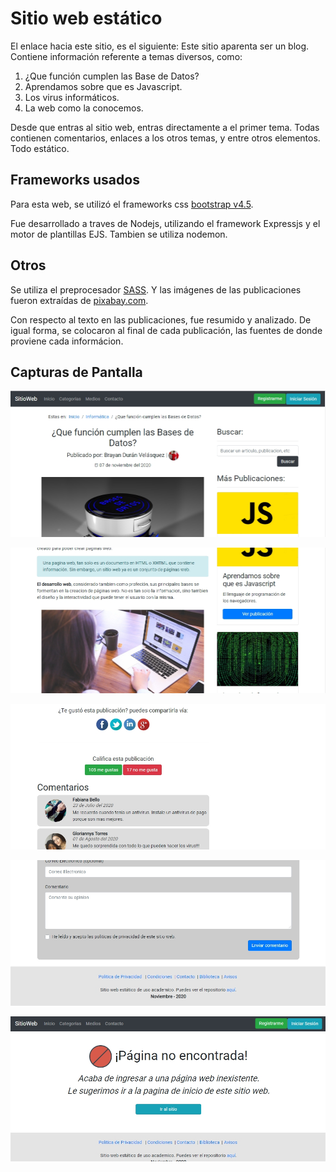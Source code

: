 # Sitio web estático

El enlace hacia este sitio, es el siguiente: 
Este sitio aparenta ser un blog. Contiene información referente a temas diversos, como:

1. ¿Que función cumplen las Base de Datos?
2. Aprendamos sobre que es Javascript.
3. Los virus informáticos.
4. La web como la conocemos.

Desde que entras al sitio web, entras directamente a el primer tema. Todas contienen comentarios, enlaces a los otros temas, y entre otros elementos. Todo estático.

## Frameworks usados

Para esta web, se utilizó el frameworks css [bootstrap v4.5](https://getbootstrap.com/docs/4.5/getting-started/download/).

Fue desarrollado a traves de Nodejs, utilizando el framework Expressjs y el motor de plantillas EJS. Tambien se utiliza nodemon.

## Otros

Se utiliza el preprocesador [SASS](https://sass-lang.com/). Y las imágenes de las publicaciones fueron extraídas de [pixabay.com](www.pixabay.com/es).

Con respecto al texto en las publicaciones, fue resumido y analizado. De igual forma, se colocaron al final de cada publicación, las fuentes de donde proviene cada informácion.

## Capturas de Pantalla

![captura](https://raw.githubusercontent.com/brayanduranvelasquez/sitio-web-estatico/master/capturas-de-pantalla/capturada.jpg)

![captura-2](https://raw.githubusercontent.com/brayanduranvelasquez/sitio-web-estatico/master/capturas-de-pantalla/capturada-2.jpg)

![captura-3](https://raw.githubusercontent.com/brayanduranvelasquez/sitio-web-estatico/master/capturas-de-pantalla/capturada-3.jpg)

![captura-4](https://raw.githubusercontent.com/brayanduranvelasquez/sitio-web-estatico/master/capturas-de-pantalla/capturada-4.jpg)

![captura-5](https://raw.githubusercontent.com/brayanduranvelasquez/sitio-web-estatico/master/capturas-de-pantalla/capturada-5.jpg)